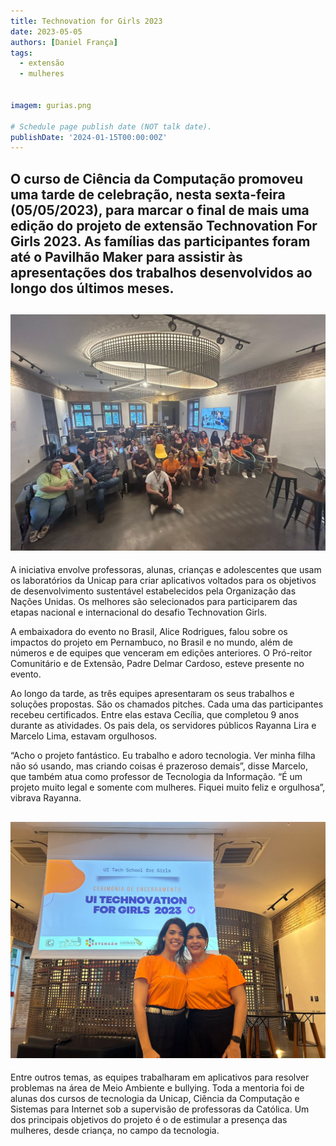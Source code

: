 ```yaml
---
title: Technovation for Girls 2023
date: 2023-05-05
authors: [Daniel França]
tags:
  - extensão
  - mulheres


imagem: gurias.png

# Schedule page publish date (NOT talk date).
publishDate: '2024-01-15T00:00:00Z'
---
```


O curso de Ciência da Computação promoveu uma tarde de celebração, nesta sexta-feira (05/05/2023), para marcar o final de mais uma edição do projeto de extensão Technovation For Girls 2023. As famílias das participantes foram até o Pavilhão Maker para assistir às apresentações dos trabalhos desenvolvidos ao longo dos últimos meses.
----
![Gurias](gurias.jpeg)
----
A iniciativa envolve professoras, alunas, crianças e adolescentes que usam os laboratórios da Unicap para criar aplicativos voltados para os objetivos de desenvolvimento sustentável estabelecidos pela Organização das Nações Unidas. Os melhores são selecionados para participarem das etapas nacional e internacional do desafio Technovation Girls.

A embaixadora do evento no Brasil, Alice Rodrigues, falou sobre os impactos do projeto em Pernambuco, no Brasil e no mundo, além de números e de equipes que venceram em edições anteriores. O Pró-reitor Comunitário e de Extensão, Padre Delmar Cardoso, esteve presente no evento.

Ao longo da tarde, as três equipes apresentaram os seus trabalhos e soluções propostas. São os chamados pitches. Cada uma das participantes recebeu certificados. Entre elas estava Cecília, que completou 9 anos durante as atividades. Os pais dela, os servidores públicos Rayanna Lira e Marcelo Lima, estavam orgulhosos.

“Acho o projeto fantástico. Eu trabalho e adoro tecnologia. Ver minha filha não só usando, mas criando coisas é prazeroso demais”, disse Marcelo, que também atua como professor de Tecnologia da Informação. “É um projeto muito legal e somente com mulheres. Fiquei muito feliz e orgulhosa”, vibrava Rayanna.


![professoras liliane e andrea](prof.jpeg)
----

Entre outros temas, as equipes trabalharam em aplicativos para resolver problemas na área de Meio Ambiente e bullying. Toda a mentoria foi de alunas dos cursos de tecnologia da Unicap, Ciência da Computação e Sistemas para Internet sob a supervisão de professoras da Católica. Um dos principais objetivos do projeto é o de estimular a presença das mulheres, desde criança, no campo da tecnologia.
```


